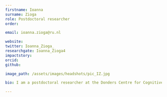 ```yaml
---
firstname: Ioanna
surname: Zioga
role: Postdoctoral researcher
order:

email: ioanna.zioga@ru.nl

website:
twitter: Ioanna_Zioga_
researchgate: Ioanna_Zioga4
impactstory:
orcid:
github:

image_path: /assets/images/headshots/pic_IZ.jpg

bio: ﻿I am a postdoctoral researcher at the Donders Centre for Cognitive Neuroimaging co-mentored by Andrea E. Martin and Saskia Haegens, under the   <a href="https://www.languageininteraction.nl/BigQuestion5.html" target="_blank">Language in Interaction project</a>. I am interested to investigate lower-level brain mechanisms on higher-level functions, such as creativity, using MEG. My PhD research at Queen Mary University of London with Caroline Di Bernardi Luft focused on the neural correlates of learning and creativity in the domains of language semantics and artificial music grammars. Previously I completed my first postdoctoral position at Queen Mary University investigating brain-to-brain synchronization during EEG hyperscanning and eye-tracking.

---
```

